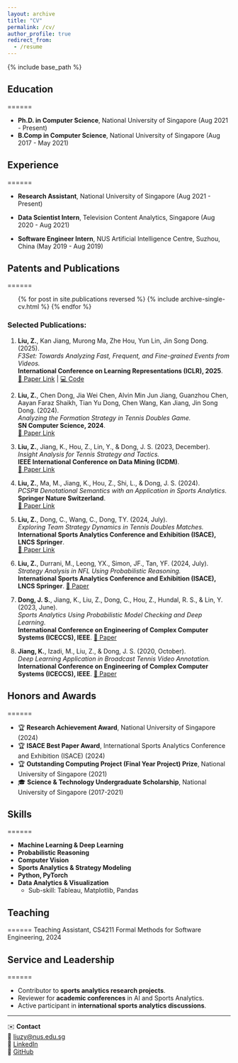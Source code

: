 ```yaml
---
layout: archive
title: "CV"
permalink: /cv/
author_profile: true
redirect_from:
  - /resume
---
```


{% include base_path %}

## Education
======
- **Ph.D. in Computer Science**, National University of Singapore (Aug 2021 - Present)
- **B.Comp in Computer Science**, National University of Singapore (Aug 2017 - May 2021)

## Experience
======
- **Research Assistant**, National University of Singapore (Aug 2021 - Present)

- **Data Scientist Intern**, Television Content Analytics, Singapore (Aug 2020 - Aug 2021)

- **Software Engineer Intern**, NUS Artificial Intelligence Centre, Suzhou, China (May 2019 - Aug 2019)

## Patents and Publications
======
<ul>{% for post in site.publications reversed %}
    {% include archive-single-cv.html %}
{% endfor %}</ul>

### Selected Publications:
1. **Liu, Z.**, Kan Jiang, Murong Ma, Zhe Hou, Yun Lin, Jin Song Dong. (2025).  
   _F3Set: Towards Analyzing Fast, Frequent, and Fine-grained Events from Videos._  
   **International Conference on Learning Representations (ICLR), 2025**.  
   [📄 Paper Link](#) | [💻 Code](#)  

2. **Liu, Z.**, Chen Dong, Jia Wei Chen, Alvin Min Jun Jiang, Guanzhou Chen, Aayan Faraz Shaikh, Tian Yu Dong, Chen Wang, Kan Jiang, Jin Song Dong. (2024).  
   _Analyzing the Formation Strategy in Tennis Doubles Game._  
   **SN Computer Science, 2024**.  
   [📄 Paper Link](#)  

3. **Liu, Z.**, Jiang, K., Hou, Z., Lin, Y., & Dong, J. S. (2023, December).  
   _Insight Analysis for Tennis Strategy and Tactics._  
   **IEEE International Conference on Data Mining (ICDM)**.  
   [📄 Paper Link](#)  

4. **Liu, Z.**, Ma, M., Jiang, K., Hou, Z., Shi, L., & Dong, J. S. (2024).  
   _PCSP# Denotational Semantics with an Application in Sports Analytics._  
   **Springer Nature Switzerland**.  
   [📄 Paper Link](#)  

5. **Liu, Z.**, Dong, C., Wang, C., Dong, TY. (2024, July).  
   _Exploring Team Strategy Dynamics in Tennis Doubles Matches._  
   **International Sports Analytics Conference and Exhibition (ISACE), LNCS Springer**.  
   [📄 Paper Link](#)  

6. **Liu, Z.**, Durrani, M., Leong, YX., Simon, JF., Tan, YF. (2024, July).  
   _Strategy Analysis in NFL Using Probabilistic Reasoning._  
   **International Sports Analytics Conference and Exhibition (ISACE), LNCS Springer**. [📄 Paper](#)  

7. **Dong, J. S.**, Jiang, K., Liu, Z., Dong, C., Hou, Z., Hundal, R. S., & Lin, Y. (2023, June).  
   _Sports Analytics Using Probabilistic Model Checking and Deep Learning._  
   **International Conference on Engineering of Complex Computer Systems (ICECCS), IEEE**. [📄 Paper](#)  

8. **Jiang, K.**, Izadi, M., Liu, Z., & Dong, J. S. (2020, October).  
   _Deep Learning Application in Broadcast Tennis Video Annotation._  
   **International Conference on Engineering of Complex Computer Systems (ICECCS), IEEE**. [📄 Paper](#)  

## Honors and Awards
======
- 🏆 **Research Achievement Award**, National University of Singapore (2024)
- 🏆 **ISACE Best Paper Award**, International Sports Analytics Conference and Exhibition (ISACE) (2024)
- 🏆 **Outstanding Computing Project (Final Year Project) Prize**, National University of Singapore (2021)
- 🎓 **Science & Technology Undergraduate Scholarship**, National University of Singapore (2017-2021)

## Skills
======
- **Machine Learning & Deep Learning**
- **Probabilistic Reasoning**
- **Computer Vision**
- **Sports Analytics & Strategy Modeling**
- **Python, PyTorch**
- **Data Analytics & Visualization**
  - Sub-skill: Tableau, Matplotlib, Pandas

## Teaching
======
Teaching Assistant, CS4211 Formal Methods for Software Engineering, 2024

## Service and Leadership
======
- Contributor to **sports analytics research projects**.
- Reviewer for **academic conferences** in AI and Sports Analytics.
- Active participant in **international sports analytics discussions**.

---
✉️ **Contact**  
📧 liuzy@nus.edu.sg  
🔗 [LinkedIn](https://www.linkedin.com/in/zhaoyu-liu-960ab4179/)  
🐙 [GitHub](https://github.com/LZYAndy)
